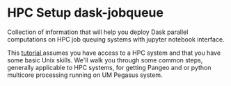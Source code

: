# HPC Setup dask-jobqueue
Collection of information that will help you deploy Dask parallel computations on HPC job queuing systems with jupyter notebook interface.

This [tutorial ](hpc.rst) assumes you have access to a HPC system and that you have some basic Unix skills. We'll walk you through some common steps, generally applicable to HPC systems, for getting Pangeo and or python multicore processing running on UM Pegasus system.
